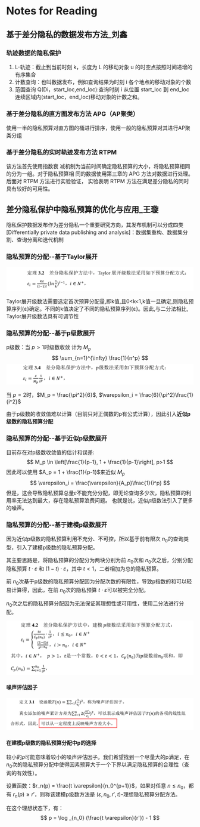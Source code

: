 # Notes for Reading

## 基于差分隐私的数据发布方法_刘鑫

### 轨迹数据的隐私保护

1. L-轨迹：截止到当前时刻 k，长度为 L 的移动对象 u 的时空点按照时间递增的有序集合
2. 计数查询：也叫数据发布，例如查询结果为时刻 i 各个地点的移动对象的个数
3. 范围查询 Q(Di，start_loc,end_loc):查询时刻 i 从位置 start_loc 到 end_loc 连续区域内(start_loc，end_loc)移动对象的计数之和。

### 基于差分隐私的直方图发布方法 APG（AP聚类）

使用一半的隐私预算对直方图的桶进行排序，使用一般的隐私预算对其进行AP聚类分组

### 基于差分隐私的实时轨迹发布方法 RTPM

该方法首先使用指数衰
减机制为当前时间确定隐私预算的大小，将隐私预算相同的分为一组。对于隐私预算相
同的数据使用第三章的 APG 方法对数据进行处理。后面对 RTPM 方法进行实验验证，
实验表明 RTPM 方法在满足差分隐私的同时具有较好的可用性。



## 差分隐私保护中隐私预算的优化与应用_王璇

隐私保护数据发布作为差分隐私一个重要研究方向，其发布机制可以分成四类[Differentially private data publishing and analysis]：数据集重构、数据集分割、查询分离和迭代机制

### 隐私预算的分配--基于Taylor展开

![](https://raw.githubusercontent.com/Jechin/PicLib/main/image/image-20211112203558572.png)

Taylor展开级数法需要选定首次预算分配量,即k值,且0<k<1,k值一旦确定,则隐私预算序列{ε}确定。不同的k值决定了不同的隐私预算序列{ε}。因此,与二分法相比, Taylor展开级数法具有可调节性

### 隐私预算的分配--基于p级数展开

p级数：当 $p>1$时级数收敛 计为 $M_p$
$$
\sum_{n=1}^{\infty} \frac{1}{n^p}
$$
![image-20211112204258198](https://raw.githubusercontent.com/Jechin/PicLib/main/image/image-20211112204258198.png)

当 $p=2$时，$M_p = \frac{\pi^2}{6}$, $\varepsilon_i = \frac{6}{\pi^2}\frac{1}{i^2}$

由于p级数的收敛值难以计算（目前只对正偶数的p有公式计算），因此引入**近似p级数的隐私预算分配**

### 隐私预算的分配--基于近似p级数展开

目前存在对p级数收敛值的估计和误差:
$$
M_p \in \left[\frac{1}{p-1}, 1 + \frac{1}{p-1}\right], p>1
$$
因此可以使用 $A_p = 1 + \frac{1}{p-1}$来近似 $M_p$
$$
\varepsilon_i = \frac{\varepsilon}{A_p}\frac{1}{i^p}
$$
但是，这会导致隐私预算总量𝜀不能充分分配，即无论查询多少次，隐私预算的利用率无法达到最大，存在隐私预算浪费问题。 也就是说，近似𝑝级数法引入了更多的噪声。

### 隐私预算的分配--基于建模p级数展开

因为近似p级数的隐私预算利用不充分、不可控，所以基于前有限次 $n_0$的查询类型，引入了建模p级数的隐私预算分配。

其主要思路是，将隐私预算的分配分为两块分别为前 $n_0$次和 $n_0$次之后，分别分配隐私预算 $t \cdot \varepsilon$ 和 $(1-t)\cdot \varepsilon$，其中 $t<1$，二者相加为总的隐私预算。

前 $n_0$次基于p级数的隐私预算分配因为分配次数的有限性，导致p指数的和可以轻易计算得，因此，在前 $n_0$次的隐私预算 $t \cdot \varepsilon$可以被完全分配。

$n_0$次之后的隐私预算分配因为无法保证其理想性或可用性，使用二分法进行分配。

![image-20211112210748866](https://raw.githubusercontent.com/Jechin/PicLib/main/image/image-20211112210748866.png)

#### 噪声评估因子

![image-20211112212553903](https://raw.githubusercontent.com/Jechin/PicLib/main/image/image-20211112212553903.png)

#### 在建模p级数的隐私预算分配中p的选择

较小的𝑝可能意味着较小的噪声评估因子。我们希望找到一个尽量大的p满足，在 $n_0$次的隐私预算分配中使得因素预算大于一个下界以满足隐私预算的合理性（查询的有效性）。

设置函数：$r_n(p) = \frac{t \varepsilon}{n_0^{p+1}}$，如果对任意 $n \leq n_0$，都有 $r_n(p) \geq r'$，则称该建模p级数方法是 $(\varepsilon, n_0, r', t)$-理想隐私预算分配方法。

在这个理想状态下，有：
$$
p = \log _{n_0} (\frac{t \varepsilon}{r'}) - 1
$$
